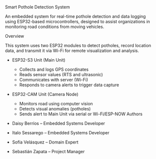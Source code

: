 Smart Pothole Detection System

An embedded system for real-time pothole detection and data logging using ESP32-based microcontrollers, designed to assist organizations in monitoring road conditions from moving vehicles.

Overview

This system uses two ESP32 modules to detect potholes, record location data, and transmit it via Wi-Fi for remote visualization and analysis.

- ESP32-S3 Unit (Main Unit)
  - Collects and logs GPS coordinates
  - Reads sensor values (RTS and ultrasonic)
  - Communicates with server (Wi-Fi)
  - Responds to camera alerts to trigger data capture

- ESP32-CAM Unit (Camera Node) 
  - Monitors road using computer vision  
  - Detects visual anomalies (potholes)  
  - Sends alert to Main Unit via serial or Wi-Fi/ESP-NOW
Authors

- Daisy Berríos – Embedded Systems Developer  
- Italo Sessarego – Embedded Systems Developer  
- Sofía Velásquez – Domain Expert  
- Sebastián Zapata – Project Manager  
